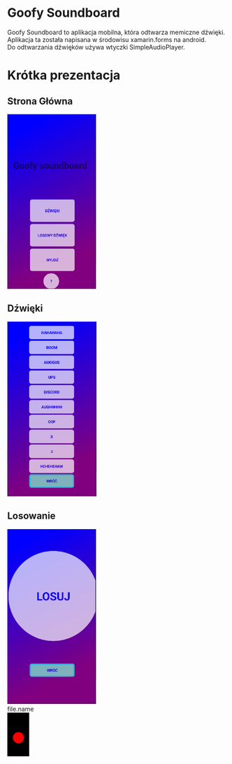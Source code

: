 # Goofy Soundboard
Goofy Soundboard to aplikacja mobilna, która odtwarza memiczne dźwięki.<br>
Aplikacja ta została napisana w środowisu xamarin.forms na android.<br>
Do odtwarzania dźwięków używa wtyczki SimpleAudioPlayer.<br>
# Krótka prezentacja
## Strona Główna<br>
<img src = "glowna.PNG" height = "400"><br>
## Dźwięki<br>
<img src = "lista.PNG" height = "400"><br>
## Losowanie<br>
<img src = "los.PNG" height = "400"><br>
file.name<br>
<img src = "00111111 00110001 00110000.PNG" height = "100"><br>
